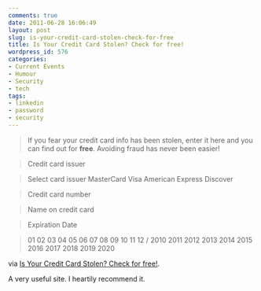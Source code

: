 ```yaml
---
comments: true
date: 2011-06-28 16:06:49
layout: post
slug: is-your-credit-card-stolen-check-for-free
title: Is Your Credit Card Stolen? Check for free!
wordpress_id: 576
categories:
- Current Events
- Humour
- Security
- tech
tags:
- linkedin
- password
- security
---
```


> If you fear your credit card info has been stolen, enter it here and you can find out for **free**. Avoiding fraud has never been easier!

> 
> 

> 
> 


> 
> 

> Credit card issuer
> 

> Select card issuer  MasterCard  Visa  American Express  Discover 
> 


> 
> 

> Credit card number
> 

> 


> 
> 

> Name on credit card
> 

> 


> 
> 

> Expiration Date
> 

> 01  02  03  04  05  06  07  08  09  10  11  12  /
2010  2011  2012  2013  2014  2015  2016  2017  2018  2019  2020 
> 




> 
> 



via [Is Your Credit Card Stolen? Check for free!](http://ismycreditcardstolen.com/).

A very useful site. I heartily recommend it.
